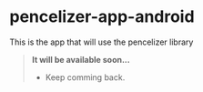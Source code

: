 # pencelizer-app-android

This is the app that will use the pencelizer library

> **It will be available soon...**
> - Keep comming back.
